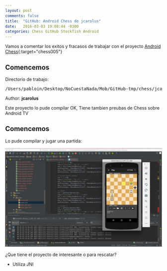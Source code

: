 ```yaml
---
layout: post
comments: false
title:  "GitHub: Android Chess de jcarolus"
date:   2016-03-03 19:08:44 -0300
categories: Chess GitHub Stockfish Android
---
```

Vamos a comentar los exitos y fracasos de trabajar con el proyecto [Android Chess][github-chess-005-android-chess]{:target="chess005"}


## Comencemos

Directorio de trabajo:

<pre>
/Users/pabloin/Desktop/NoCuestaNada/Mob/GitHub-tmp/chess/jcarolus
</pre>

Author: **jcarolus**

Este proyecto lo pude compilar OK, Tiene tambien preubas de Chess sobre Android TV

## Comencemos

Lo pude compilar y jugar una partida:

![importacion paso1 screenshot](/assets/post_006_img1.png)


¿Que tiene el proyecto de interesante o para rescatar?

- Utiliza JNI

[github-chess-001-droidfish]:                https://github.com/peterosterlund2/droidfish
[github-chess-002-droidfishchess_android]:   https://github.com/elitecoder/droidfishchess_android
[github-chess-003-stockfishchess-ios]:       https://github.com/elitecoder/stockfishchess-ios
[github-chess-004-stockfishchess-android]:   https://github.com/mqprichard/stockfishchess-android
[github-chess-005-android-chess]:            https://github.com/jcarolus/android-chess
